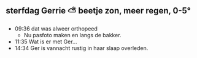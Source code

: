 ## sterfdag Gerrie ⛅ beetje zon,  meer  regen, 0-5°
- 09:36 dat was alweer orthopeed
	- Nu pasfoto maken en langs de bakker.
- 11:35 Wat is er met Ger...
- 14:34 Ger is vannacht rustig in haar slaap overleden.